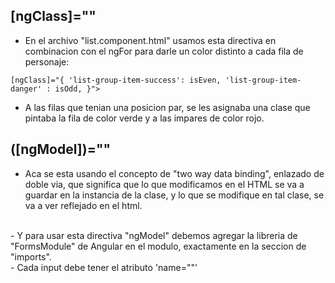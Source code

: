 ## [ngClass]=""

- En el archivo "list.component.html" usamos esta directiva en combinacion con el ngFor para darle un color distinto a cada fila de personaje:

``[ngClass]="{
        'list-group-item-success': isEven,
        'list-group-item-danger' : isOdd,
      }">``
<br>
- A las filas que tenian una posicion par, se les asignaba una clase que pintaba la fila de color verde y a las impares de color rojo.


## ([ngModel])=""
- Aca se esta usando el concepto de "two way data binding", enlazado de doble via, que significa que lo que modificamos en el HTML se va a guardar en la instancia de la clase, y lo que se modifique en tal clase, se va a ver reflejado en el html.
<br>
- Y para usar esta directiva "ngModel" debemos agregar la libreria de "FormsModule" de Angular en el modulo, exactamente en la seccion de "imports".
<br>
- Cada input debe tener el atributo 'name="<nombreAtributo>"'
